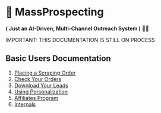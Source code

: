 # 🚀 MassProspecting

**( Just an AI-Driven, Multi-Channel Outreach System )** 🤖✨

IMPORTANT: THIS DOCUMENTATION IS STILL ON PROCESS

## Basic Users Documentation

1. [Placing a Scraping Order](./basic-users/placing-a-scraping-order.md)
2. [Check Your Orders](./basic-users/check-your-orders.md)
3. [Download Your Leads](./basic-users/download-your-leads.md)
4. [Using Personalization](./basic-users/using-personalization.md)
5. [Affiliates Program](./basic-users/affiliates-program.md)
6. [Internals](./basic-users/internals.md)

